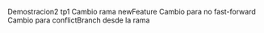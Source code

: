 Demostracion2 tp1
Cambio rama newFeature
Cambio para no fast-forward 
Cambio para conflictBranch desde la rama